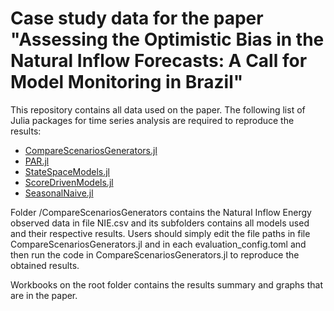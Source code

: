# Case study data for the paper "Assessing the Optimistic Bias in the Natural Inflow Forecasts: A Call for Model Monitoring in Brazil"

This repository contains all data used on the paper. The following list of Julia packages for time series analysis are required to reproduce the results:

- [CompareScenariosGenerators.jl](https://github.com/psrenergy/CompareScenariosGenerators.jl)
- [PAR.jl](https://github.com/psrenergy/PAR.jl)
- [StateSpaceModels.jl](https://github.com/LAMPSPUC/StateSpaceModels.jl)
- [ScoreDrivenModels.jl](https://github.com/LAMPSPUC/ScoreDrivenModels.jl)
- [SeasonalNaive.jl](https://github.com/arthur-brigatto/SeasonalNaive.jl)

Folder /CompareScenariosGenerators contains the Natural Inflow Energy observed data in file NIE.csv and its subfolders contains all models used and their respective results. Users should simply edit the file paths in file CompareScenariosGenerators.jl and in each evaluation_config.toml and then run the code in CompareScenariosGenerators.jl to reproduce the obtained results.

Workbooks on the root folder contains the results summary and graphs that are in the paper.
